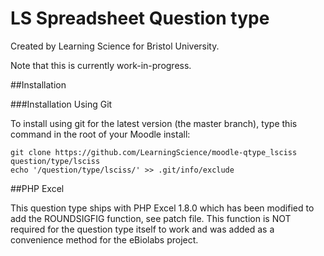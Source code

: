 # LS Spreadsheet Question type

Created by Learning Science for Bristol University.

Note that this is currently work-in-progress.


##Installation

###Installation Using Git 

To install using git for the latest version (the master branch), type this command in the
root of your Moodle install:

    git clone https://github.com/LearningScience/moodle-qtype_lsciss question/type/lsciss
    echo '/question/type/lsciss/' >> .git/info/exclude


##PHP Excel

This question type ships with PHP Excel 1.8.0 which has been modified to add the ROUNDSIGFIG function, see patch file.  This function is NOT required for the question type itself to work and was added as a convenience method for the eBiolabs project.